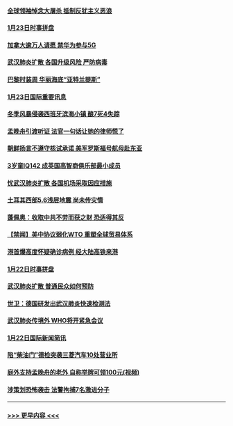 #### [全球领袖悼念大屠杀 抵制反犹主义恶浪](../pages/prog202/a102759678.md?t=01240955) 
#### [1月23日时事拼盘](../pages/prog202/a102759599.md?t=01240955) 
#### [加拿大逾万人请愿 禁华为参与5G](../pages/prog202/a102759553.md?t=01240955) 
#### [武汉肺炎扩散 各国升级风险 严防病毒](../pages/prog202/a102759400.md?t=01240955) 
#### [巴黎时装周 华丽海底“亚特兰提斯”](../pages/prog202/a102759217.md?t=01240955) 
#### [1月23日国际重要讯息](../pages/prog202/a102759199.md?t=01240955) 
#### [冬季风暴侵袭西班牙滨海小镇 酿7死4失踪](../pages/prog202/a102759119.md?t=01240955) 
#### [孟晚舟引渡听证 法官一句话让她的律师慌了](../pages/prog202/a102759060.md?t=01240955) 
#### [朝鲜扬言不遵守核试承诺 美军罗斯福号航母赴东亚](../pages/prog202/a102759001.md?t=01240955) 
#### [3岁童IQ142 成英国高智商俱乐部最小成员](../pages/prog202/a102758990.md?t=01240955) 
#### [忧武汉肺炎扩散 各国机场采取因应措施](../pages/prog202/a102758911.md?t=01240955) 
#### [土耳其西部5.6浅层地震 尚未传灾情](../pages/prog202/a102758903.md?t=01240955) 
#### [蓬佩奥：收取中共不劳而获之财 恐适得其反](../pages/prog202/a102758889.md?t=01240955) 
#### [【禁闻】美中协议弱化WTO 重塑全球贸易体系](../pages/prog202/a102758790.md?t=01240955) 
#### [港首爆高度怀疑确诊病例 经大陆高铁来港](../pages/prog202/a102758613.md?t=01240955) 
#### [1月22日时事拼盘](../pages/prog202/a102758615.md?t=01240955) 
#### [武汉肺炎扩散 普通民众如何预防](../pages/prog202/a102758504.md?t=01240955) 
#### [世卫：德国研发出武汉肺炎快速检测法](../pages/prog202/a102758495.md?t=01240955) 
#### [武汉肺炎传境外 WHO将开紧急会议](../pages/prog202/a102758437.md?t=01240955) 
#### [1月22日国际新闻简讯](../pages/prog202/a102758231.md?t=01240955) 
#### [陷“柴油门”德检突袭三菱汽车10处营业所](../pages/prog202/a102758165.md?t=01240955) 
#### [庭外支持孟晚舟的老外 自称举牌可领100元(视频)](../pages/prog202/a102758092.md?t=01240955) 
#### [涉策划恐怖袭击 法警拘捕7名激进分子](../pages/prog202/a102758069.md?t=01240955) 

----
#### [ >>> 更早内容 <<< ](../indexes/prog202-earlier.md)
